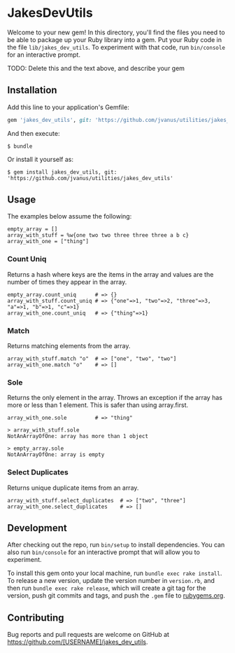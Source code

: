 # JakesDevUtils

Welcome to your new gem! In this directory, you'll find the files you need to be able to package up your Ruby library into a gem. Put your Ruby code in the file `lib/jakes_dev_utils`. To experiment with that code, run `bin/console` for an interactive prompt.

TODO: Delete this and the text above, and describe your gem

## Installation

Add this line to your application's Gemfile:

```ruby
gem 'jakes_dev_utils', git: 'https://github.com/jvanus/utilities/jakes_dev_utils'
```

And then execute:

    $ bundle

Or install it yourself as:

    $ gem install jakes_dev_utils, git: 'https://github.com/jvanus/utilities/jakes_dev_utils'

## Usage

The examples below assume the following:
```
empty_array = []
array_with_stuff = %w{one two two three three three a b c}
array_with_one = ["thing"]
```

### Count Uniq
Returns a hash where keys are the items in the array and values are the number of times they appear in the array.
```
empty_array.count_uniq      # => {}
array_with_stuff.count_uniq # => {"one"=>1, "two"=>2, "three"=>3, "a"=>1, "b"=>1, "c"=>1}
array_with_one.count_uniq   # => {"thing"=>1}
```

### Match
Returns matching elements from the array.
```
array_with_stuff.match "o"  # => ["one", "two", "two"]
array_with_one.match "o"    # => []
```

### Sole
Returns the only element in the array. Throws an exception if the array has more or less than 1 element. This is safer than using array.first.
```
array_with_one.sole         # => "thing"

> array_with_stuff.sole
NotAnArrayOfOne: array has more than 1 object

> empty_array.sole
NotAnArrayOfOne: array is empty
```

### Select Duplicates
Returns unique duplicate items from an array.
```
array_with_stuff.select_duplicates  # => ["two", "three"]
array_with_one.select_duplicates    # => []
 ```


## Development

After checking out the repo, run `bin/setup` to install dependencies. You can also run `bin/console` for an interactive prompt that will allow you to experiment.

To install this gem onto your local machine, run `bundle exec rake install`. To release a new version, update the version number in `version.rb`, and then run `bundle exec rake release`, which will create a git tag for the version, push git commits and tags, and push the `.gem` file to [rubygems.org](https://rubygems.org).

## Contributing

Bug reports and pull requests are welcome on GitHub at https://github.com/[USERNAME]/jakes_dev_utils.

